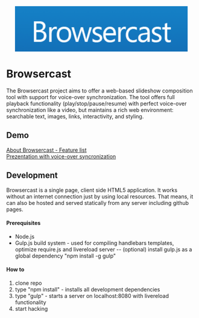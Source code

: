 <div align="center">
  <img src="./public/design/logo.png" height="120px" alt="Browsercast" title="Browsercast">
</div>  

Browsercast
===========

The Browsercast project aims to offer a web-based slideshow composition tool with support for voice-over synchronization.
The tool offers full playback functionality (play/stop/pause/resume) with perfect voice-over synchronization like a video, but maintains a rich web environment: searchable text, images, links, interactivity, and styling.

## Demo

[About Browsercast - Feature list](http://redenergy.github.io/Browsercast?demo=demo-about)  
[Prezentation with voice-over syncronization](http://redenergy.github.io/Browsercast)  

## Development

Browsercast is a single page, client side HTML5 application. It works without an internet connection just by using local resources. That means, it can also be hosted and served statically from any server including github pages.

#### Prerequisites
- Node.js
- Gulp.js build system - used for compiling handlebars templates, optimize require.js and livereload server
  -- (optional) install gulp.js as a global dependency "npm install -g gulp"

#### How to

1. clone repo
2. type "npm install" - installs all development dependencies
3. type "gulp" - starts a server on localhost:8080 with livereload functionality
4. start hacking
